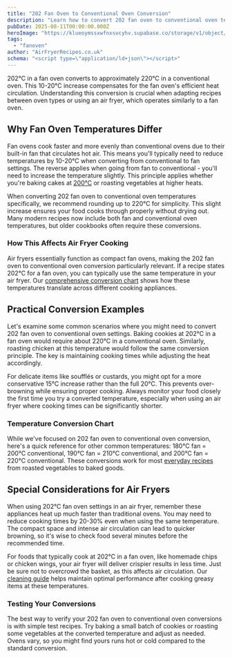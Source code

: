 ```yaml
---
title: "202 Fan Oven to Conventional Oven Conversion"
description: "Learn how to convert 202 fan oven to conventional oven temperatures easily for perfect baking results every time. Includes air fryer equivalents."
pubDate: 2025-08-11T00:00:00.000Z
heroImage: "https://klueoymssxwfnxsvcyhv.supabase.co/storage/v1/object/public/md/202-fan-oven-to-conventional-oven-conversion-7089df7a.png"
tags:
  - "fanoven"
author: "AirFryerRecipes.co.uk"
schema: "<script type=\"application/ld+json\"></script>"
---
```


<p>202°C in a fan oven converts to approximately 220°C in a conventional oven. This 10-20°C increase compensates for the fan oven's efficient heat circulation. Understanding this conversion is crucial when adapting recipes between oven types or using an air fryer, which operates similarly to a fan oven.</p>

<h2>Why Fan Oven Temperatures Differ</h2>
<p>Fan ovens cook faster and more evenly than conventional ovens due to their built-in fan that circulates hot air. This means you'll typically need to reduce temperatures by 10-20°C when converting from conventional to fan settings. The reverse applies when going from fan to conventional - you'll need to increase the temperature slightly. This principle applies whether you're baking cakes at <a href=https://www.airfryerrecipe.co.uk/recipe-category/cakes>200°C</a> or roasting vegetables at higher heats.</p>

<p>When converting 202 fan oven to conventional oven temperatures specifically, we recommend rounding up to 220°C for simplicity. This slight increase ensures your food cooks through properly without drying out. Many modern recipes now include both fan and conventional oven temperatures, but older cookbooks often require these conversions.</p>

<h3>How This Affects Air Fryer Cooking</h3>
<p>Air fryers essentially function as compact fan ovens, making the 202 fan oven to conventional oven conversion particularly relevant. If a recipe states 202°C for a fan oven, you can typically use the same temperature in your air fryer. Our <a href=https://www.airfryerrecipe.co.uk/air-fryer-conversion-chart>comprehensive conversion chart</a> shows how these temperatures translate across different cooking appliances.</p>

<h2>Practical Conversion Examples</h2>
<p>Let's examine some common scenarios where you might need to convert 202 fan oven to conventional oven settings. Baking cookies at 202°C in a fan oven would require about 220°C in a conventional oven. Similarly, roasting chicken at this temperature would follow the same conversion principle. The key is maintaining cooking times while adjusting the heat accordingly.</p>

<p>For delicate items like soufflés or custards, you might opt for a more conservative 15°C increase rather than the full 20°C. This prevents over-browning while ensuring proper cooking. Always monitor your food closely the first time you try a converted temperature, especially when using an air fryer where cooking times can be significantly shorter.</p>

<h3>Temperature Conversion Chart</h3>
<p>While we've focused on 202 fan oven to conventional oven conversion, here's a quick reference for other common temperatures: 180°C fan = 200°C conventional, 190°C fan = 210°C conventional, and 200°C fan = 220°C conventional. These conversions work for most <a href=https://www.airfryerrecipe.co.uk/recipes>everyday recipes</a> from roasted vegetables to baked goods.</p>

<h2>Special Considerations for Air Fryers</h2>
<p>When using 202°C fan oven settings in an air fryer, remember these appliances heat up much faster than traditional ovens. You may need to reduce cooking times by 20-30% even when using the same temperature. The compact space and intense air circulation can lead to quicker browning, so it's wise to check food several minutes before the recommended time.</p>

<p>For foods that typically cook at 202°C in a fan oven, like homemade chips or chicken wings, your air fryer will deliver crispier results in less time. Just be sure not to overcrowd the basket, as this affects air circulation. Our <a href=https://www.airfryerrecipe.co.uk/air-fryer-cleaner>cleaning guide</a> helps maintain optimal performance after cooking greasy items at these temperatures.</p>

<h3>Testing Your Conversions</h3>
<p>The best way to verify your 202 fan oven to conventional oven conversions is with simple test recipes. Try baking a small batch of cookies or roasting some vegetables at the converted temperature and adjust as needed. Ovens vary, so you might find yours runs hot or cold compared to the standard conversion.</p>